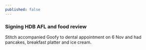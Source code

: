 ```yaml
---
published: false
---
```

### Signing HDB AFL and food review

Stitch accompanied Goofy to dental appointment on 6 Nov and had pancakes, breakfast platter and ice cream.


